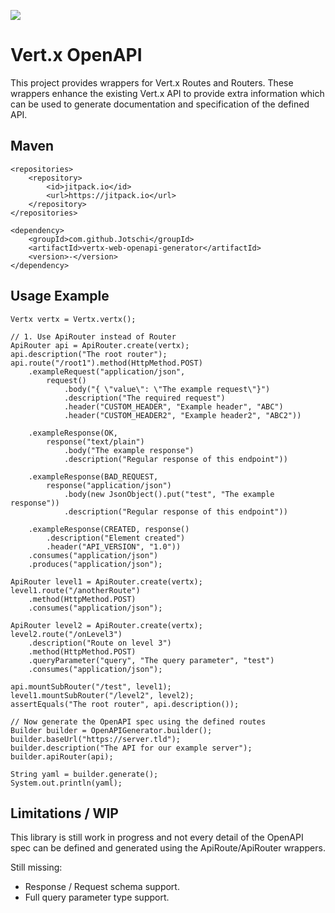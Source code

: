 [![](https://jitpack.io/v/Jotschi/vertx-web-openapi.svg)](https://jitpack.io/#Jotschi/vertx-web-openapi)

# Vert.x OpenAPI

This project provides wrappers for Vert.x Routes and Routers. These wrappers enhance the existing Vert.x API to provide extra information which can be used to generate documentation and specification of the defined API.

## Maven

```
<repositories>
	<repository>
	    <id>jitpack.io</id>
	    <url>https://jitpack.io</url>
	</repository>
</repositories>
```

```
<dependency>
    <groupId>com.github.Jotschi</groupId>
    <artifactId>vertx-web-openapi-generator</artifactId>
    <version>-</version>
</dependency>
```

## Usage Example

```
Vertx vertx = Vertx.vertx();

// 1. Use ApiRouter instead of Router
ApiRouter api = ApiRouter.create(vertx);
api.description("The root router");
api.route("/root1").method(HttpMethod.POST)
	.exampleRequest("application/json",
		request()
			.body("{ \"value\": \"The example request\"}")
			.description("The required request")
			.header("CUSTOM_HEADER", "Example header", "ABC")
			.header("CUSTOM_HEADER2", "Example header2", "ABC2"))

	.exampleResponse(OK,
		response("text/plain")
			.body("The example response")
			.description("Regular response of this endpoint"))

	.exampleResponse(BAD_REQUEST,
		response("application/json")
			.body(new JsonObject().put("test", "The example response"))
			.description("Regular response of this endpoint"))

	.exampleResponse(CREATED, response()
		.description("Element created")
		.header("API_VERSION", "1.0"))
	.consumes("application/json")
	.produces("application/json");

ApiRouter level1 = ApiRouter.create(vertx);
level1.route("/anotherRoute")
	.method(HttpMethod.POST)
	.consumes("application/json");

ApiRouter level2 = ApiRouter.create(vertx);
level2.route("/onLevel3")
	.description("Route on level 3")
	.method(HttpMethod.POST)
	.queryParameter("query", "The query parameter", "test")
	.consumes("application/json");

api.mountSubRouter("/test", level1);
level1.mountSubRouter("/level2", level2);
assertEquals("The root router", api.description());

// Now generate the OpenAPI spec using the defined routes
Builder builder = OpenAPIGenerator.builder();
builder.baseUrl("https://server.tld");
builder.description("The API for our example server");
builder.apiRouter(api);

String yaml = builder.generate();
System.out.println(yaml);
```

## Limitations / WIP

This library is still work in progress and not every detail of the OpenAPI spec can be defined and generated using the ApiRoute/ApiRouter wrappers.

Still missing:

* Response / Request schema support.
* Full query parameter type support.


